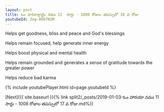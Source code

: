 ```yaml
---
layout: post
title: ఓం హరినాక్షాయై నమః 11  సార్లు - 1008 రోజుల తపస్సులో 18 వ రోజు
youtubeId: Zog-BO6TKUM
---
```

 
 
Helps get goodness, bliss and peace and God's blessings
 
Helps remain focused, help generate inner energy 
 
Helps boost physical and mental health 
 
Helps remain grounded and generates a sense of gratitude towards the greater power 
 
Helps reduce bad karma
 
 
 
 


{% include youtubePlayer.html id=page.youtubeId %}
 
[Next]({{ site.baseurl }}{% link  split2/_posts/2019-01-03-ఓం హారయా నమః 11  సార్లు - 1008 రోజుల తపస్సులో 17 వ రోజు.md%})
 
